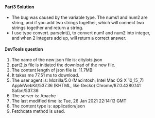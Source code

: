 #### Part3 Solution ####
- The bug was caused by the variable type. The nums1 and num2 are string, and if you add two strings together, which will connect two strings together and return a string.
- I use type convert. parseInt(), to convert num1 and num2 into integer, and when 2 integers add up, will return a correct answer.

#### DevTools question ####
1. The name of the new json file is: citylots.json
2. part2.js file is initiated the download of the new file.
3. The content length of json file is: 11.7MB
4. It takes me 77.51 ms to download. 
5. The user agent is: Mozilla/5.0 (Macintosh; Intel Mac OS X 10_15_7) AppleWebKit/537.36 (KHTML, like Gecko) Chrome/87.0.4280.141 Safari/537.36
6. The server is: Apache
7. The last modified time is: Tue, 26 Jan 2021 22:14:13 GMT
8. The content type is: application/json 
9. Fetchdata method is used. 
